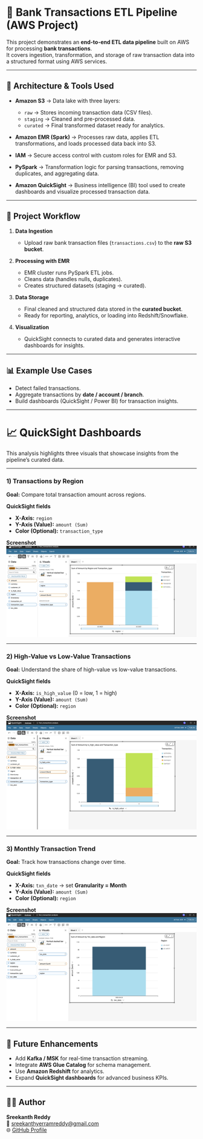 # 🏦 Bank Transactions ETL Pipeline (AWS Project)

This project demonstrates an **end-to-end ETL data pipeline** built on AWS for processing **bank transactions**.  
It covers ingestion, transformation, and storage of raw transaction data into a structured format using AWS services.

---

## 🔧 Architecture & Tools Used

- **Amazon S3** → Data lake with three layers:
  - `raw` → Stores incoming transaction data (CSV files).
  - `staging` → Cleaned and pre-processed data.
  - `curated` → Final transformed dataset ready for analytics.

- **Amazon EMR (Spark)** → Processes raw data, applies ETL transformations, and loads processed data back into S3.

- **IAM** → Secure access control with custom roles for EMR and S3.

- **PySpark** → Transformation logic for parsing transactions, removing duplicates, and aggregating data.

- **Amazon QuickSight** → Business intelligence (BI) tool used to create dashboards and visualize processed transaction data.

---

## 📂 Project Workflow

1. **Data Ingestion**  
   - Upload raw bank transaction files (`transactions.csv`) to the **raw S3 bucket**.  

2. **Processing with EMR**  
   - EMR cluster runs PySpark ETL jobs.  
   - Cleans data (handles nulls, duplicates).  
   - Creates structured datasets (staging → curated).  

3. **Data Storage**  
   - Final cleaned and structured data stored in the **curated bucket**.  
   - Ready for reporting, analytics, or loading into Redshift/Snowflake.

4. **Visualization**  
   - QuickSight connects to curated data and generates interactive dashboards for insights.

---

## 📊 Example Use Cases

- Detect failed transactions.  
- Aggregate transactions by **date / account / branch**.  
- Build dashboards (QuickSight / Power BI) for transaction insights.  

---

# 📈 QuickSight Dashboards

This analysis highlights three visuals that showcase insights from the pipeline’s curated data.

---

### 1) Transactions by Region

**Goal:** Compare total transaction amount across regions.

**QuickSight fields**
- **X-Axis:** `region`
- **Y-Axis (Value):** `amount (Sum)`
- **Color (Optional):** `transaction_type`

**Screenshot**
![Transactions by Region](images/quicksight_region.png)

---

### 2) High-Value vs Low-Value Transactions

**Goal:** Understand the share of high-value vs low-value transactions.

**QuickSight fields**
- **X-Axis:** `is_high_value` (0 = low, 1 = high)
- **Y-Axis (Value):** `amount (Sum)`
- **Color (Optional):** `region`

**Screenshot**
![High Value vs Low Value](images/quicksight_highvalue.png)

---

### 3) Monthly Transaction Trend

**Goal:** Track how transactions change over time.

**QuickSight fields**
- **X-Axis:** `txn_date` → set **Granularity = Month**
- **Y-Axis (Value):** `amount (Sum)`
- **Color (Optional):** `region`

**Screenshot**
![Monthly Trend](images/quicksight_trend.png)

---

## 🚀 Future Enhancements

- Add **Kafka / MSK** for real-time transaction streaming.  
- Integrate **AWS Glue Catalog** for schema management.  
- Use **Amazon Redshift** for analytics.  
- Expand **QuickSight dashboards** for advanced business KPIs.  

---

## 👨‍💻 Author

**Sreekanth Reddy**  
📧 sreekanthyerramreddy@gmail.com  
🌐 [GitHub Profile](https://github.com/sreekanthreddy32)
